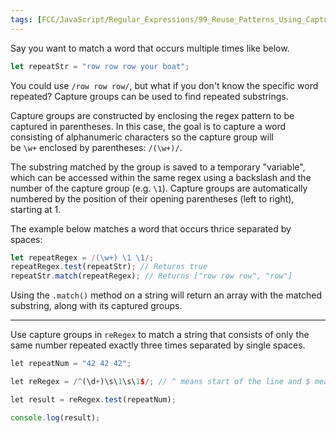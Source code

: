 ```yaml
---
tags: [FCC/JavaScript/Regular_Expressions/99_Reuse_Patterns_Using_Capture_Groups]
---
```

Say you want to match a word that occurs multiple times like below.

```js
let repeatStr = "row row row your boat";
```

You could use `/row row row/`, but what if you don't know the specific word repeated? Capture groups can be used to find repeated substrings.

Capture groups are constructed by enclosing the regex pattern to be captured in parentheses. In this case, the goal is to capture a word consisting of alphanumeric characters so the capture group will be `\w+` enclosed by parentheses: `/(\w+)/`.

The substring matched by the group is saved to a temporary "variable", which can be accessed within the same regex using a backslash and the number of the capture group (e.g. `\1`). Capture groups are automatically numbered by the position of their opening parentheses (left to right), starting at 1.

The example below matches a word that occurs thrice separated by spaces:

```js
let repeatRegex = /(\w+) \1 \1/;
repeatRegex.test(repeatStr); // Returns true
repeatStr.match(repeatRegex); // Returns ["row row row", "row"]
```

Using the `.match()` method on a string will return an array with the matched substring, along with its captured groups.

---

Use capture groups in `reRegex` to match a string that consists of only the same number repeated exactly three times separated by single spaces.

```js
let repeatNum = "42 42 42";

let reRegex = /^(\d+)\s\1\s\1$/; // ^ means start of the line and $ means end.

let result = reRegex.test(repeatNum);

console.log(result);
```
